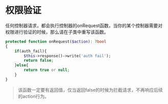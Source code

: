 # 权限验证
任何控制器请求，都会执行控制器的onRequest函数，当你的某个控制器需要对权限进行验证的时候，那么请在子类中重写该函数。
```Php
protected function onRequest($action): ?bool
{
    if(auth_fail){
        $this->response()->write('auth fail');
        return false;
    }else{
        return true or null;
    }
}
```
> 该函数一定要有返回值，仅当返回false的时候为拦截请求，不再响应后续的action行为。